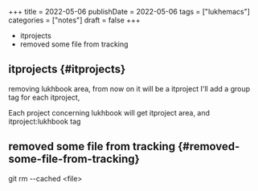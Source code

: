 +++
title = 2022-05-06
publishDate = 2022-05-06
tags = ["lukhemacs"]
categories = ["notes"]
draft = false
+++

-   itprojects
-   removed some file from tracking

<!--more-->


## itprojects {#itprojects}

removing lukhbook area, from now on it will be a itproject
I'll add a group tag for each itproject,

Each project concerning lukhbook will get itproject area, and itproject:lukhbook tag


## removed some file from tracking {#removed-some-file-from-tracking}

git rm --cached &lt;file&gt;